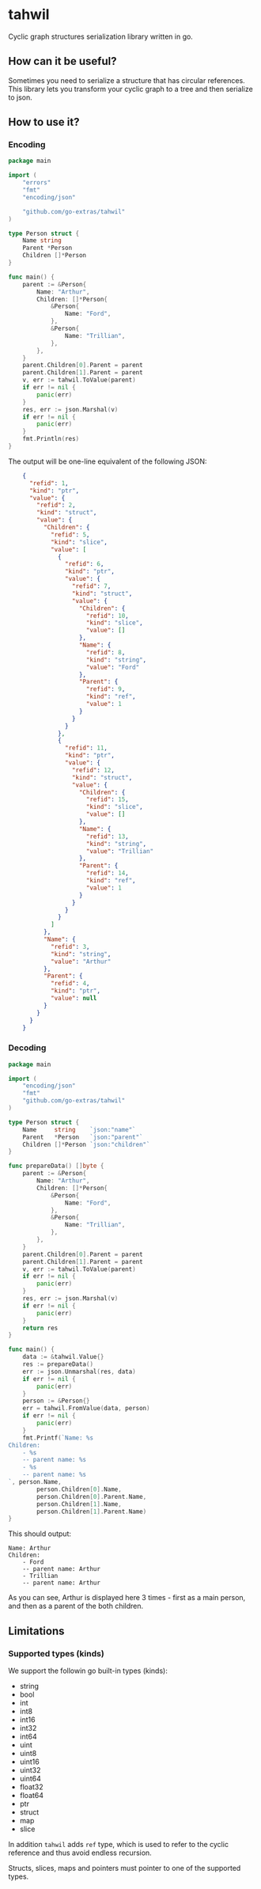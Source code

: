 # tahwil
Cyclic graph structures serialization library written in go.

## How can it be useful?

Sometimes you need to serialize a structure that has circular references.
This library lets you transform your cyclic graph to a tree and then serialize to json.

## How to use it?

### Encoding

```go
package main

import (
	"errors"
	"fmt"
	"encoding/json"

	"github.com/go-extras/tahwil"
)

type Person struct {
	Name string
	Parent *Person
	Children []*Person
}

func main() {
	parent := &Person{
		Name: "Arthur",
		Children: []*Person{
			&Person{
				Name: "Ford",
			},
			&Person{
				Name: "Trillian",
			},
		},
	}
	parent.Children[0].Parent = parent
	parent.Children[1].Parent = parent
	v, err := tahwil.ToValue(parent)
	if err != nil {
		panic(err)
	}
	res, err := json.Marshal(v)
	if err != nil {
		panic(err)
	}
	fmt.Println(res) 
}

```

The output will be one-line equivalent of the following JSON:
```json
    {
      "refid": 1,
      "kind": "ptr",
      "value": {
        "refid": 2,
        "kind": "struct",
        "value": {
          "Children": {
            "refid": 5,
            "kind": "slice",
            "value": [
              {
                "refid": 6,
                "kind": "ptr",
                "value": {
                  "refid": 7,
                  "kind": "struct",
                  "value": {
                    "Children": {
                      "refid": 10,
                      "kind": "slice",
                      "value": []
                    },
                    "Name": {
                      "refid": 8,
                      "kind": "string",
                      "value": "Ford"
                    },
                    "Parent": {
                      "refid": 9,
                      "kind": "ref",
                      "value": 1
                    }
                  }
                }
              },
              {
                "refid": 11,
                "kind": "ptr",
                "value": {
                  "refid": 12,
                  "kind": "struct",
                  "value": {
                    "Children": {
                      "refid": 15,
                      "kind": "slice",
                      "value": []
                    },
                    "Name": {
                      "refid": 13,
                      "kind": "string",
                      "value": "Trillian"
                    },
                    "Parent": {
                      "refid": 14,
                      "kind": "ref",
                      "value": 1
                    }
                  }
                }
              }
            ]
          },
          "Name": {
            "refid": 3,
            "kind": "string",
            "value": "Arthur"
          },
          "Parent": {
            "refid": 4,
            "kind": "ptr",
            "value": null
          }
        }
      }
    }
```

### Decoding

```go
package main

import (
	"encoding/json"
	"fmt"
	"github.com/go-extras/tahwil"
)

type Person struct {
	Name     string    `json:"name"`
	Parent   *Person   `json:"parent"`
	Children []*Person `json:"children"`
}

func prepareData() []byte {
	parent := &Person{
		Name: "Arthur",
		Children: []*Person{
			&Person{
				Name: "Ford",
			},
			&Person{
				Name: "Trillian",
			},
		},
	}
	parent.Children[0].Parent = parent
	parent.Children[1].Parent = parent
	v, err := tahwil.ToValue(parent)
	if err != nil {
		panic(err)
	}
	res, err := json.Marshal(v)
	if err != nil {
		panic(err)
	}
	return res
}

func main() {
	data := &tahwil.Value{}
	res := prepareData()
	err := json.Unmarshal(res, data)
	if err != nil {
		panic(err)
	}
	person := &Person{}
	err = tahwil.FromValue(data, person)
	if err != nil {
		panic(err)
	}
	fmt.Printf(`Name: %s
Children:
    - %s
	-- parent name: %s
    - %s
	-- parent name: %s
`, person.Name,
		person.Children[0].Name,
		person.Children[0].Parent.Name,
		person.Children[1].Name,
		person.Children[1].Parent.Name)
}
```

This should output:

```
Name: Arthur
Children:
    - Ford
	-- parent name: Arthur
    - Trillian
	-- parent name: Arthur
```

As you can see, Arthur is displayed here 3 times - first as a main person, and then as a parent of the both children.

## Limitations

### Supported types (kinds)

We support the followin go built-in types (kinds):

* string
* bool
* int
* int8
* int16
* int32
* int64
* uint
* uint8
* uint16
* uint32
* uint64
* float32
* float64
* ptr
* struct
* map
* slice

In addition `tahwil` adds `ref` type, which is used to refer to the cyclic reference and thus avoid endless recursion.

Structs, slices, maps and pointers must pointer to one of the supported types.

##
